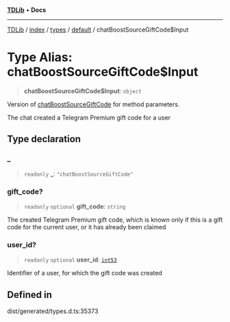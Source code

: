 [**TDLib**](../../../../../../README.md) • **Docs**

***

[TDLib](../../../../../../modules.md) / [index](../../../../../README.md) / [types](../../../README.md) / [default](../README.md) / chatBoostSourceGiftCode$Input

# Type Alias: chatBoostSourceGiftCode$Input

> **chatBoostSourceGiftCode$Input**: `object`

Version of [chatBoostSourceGiftCode](chatBoostSourceGiftCode.md) for method parameters.

The chat created a Telegram Premium gift code for a user

## Type declaration

### \_

> `readonly` **\_**: `"chatBoostSourceGiftCode"`

### gift\_code?

> `readonly` `optional` **gift\_code**: `string`

The created Telegram Premium gift code, which is known only if this is a gift code for the current user, or it has already been claimed

### user\_id?

> `readonly` `optional` **user\_id**: [`int53`](int53.md)

Identifier of a user, for which the gift code was created

## Defined in

dist/generated/types.d.ts:35373
